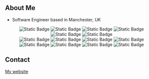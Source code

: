 ## About Me
- Software Engineer based in Manchester, UK

<p align="center">
  <img alt="Static Badge" src="https://img.shields.io/badge/-C%2B%2B-white?style=for-the-badge&logo=C%2B%2B&logoColor=white&color=054d80">
  <img alt="Static Badge" src="https://img.shields.io/badge/-C-white?style=for-the-badge&logo=C&logoColor=white&color=283590">
  <img alt="Static Badge" src="https://img.shields.io/badge/-python-white?style=for-the-badge&logo=python&color=facf42">
  <img alt="Static Badge" src="https://img.shields.io/badge/-golang-white?style=for-the-badge&logo=Go&logoColor=white&color=00add8">
  <img alt="Static Badge" src="https://img.shields.io/badge/-Java-white?style=for-the-badge&logo=gradle&logoColor=ed1d25&color=ffffff">
  <img alt="Static Badge" src="https://img.shields.io/badge/-Dart-white?style=for-the-badge&logo=dart&logoColor=89e0f4&color=0175c2">

  <br>
  
  <img alt="Static Badge" src="https://img.shields.io/badge/-HTML-white?style=for-the-badge&logo=html5&logoColor=ffffff&color=e34f26">
  <img alt="Static Badge" src="https://img.shields.io/badge/-CSS-white?style=for-the-badge&logo=css3&logoColor=ffffff&color=1572b6">
  <img alt="Static Badge" src="https://img.shields.io/badge/-Javascript-white?style=for-the-badge&logo=javascript&logoColor=f0db4f&color=323330">
  <img alt="Static Badge" src="https://img.shields.io/badge/-Typescript-white?style=for-the-badge&logo=typescript&logoColor=ffffff&color=2f74bf">

  <br>

  <img alt="Static Badge" src="https://img.shields.io/badge/-Arch-white?style=for-the-badge&logo=archlinux&logoColor=1793d1&color=ffffff">
  <img alt="Static Badge" src="https://img.shields.io/badge/-linux-white?style=for-the-badge&logo=linux&color=212121">
  <img alt="Static Badge" src="https://img.shields.io/badge/-arm-white?style=for-the-badge&logo=arm&logoColor=ffffff&color=0180A1">
  <img alt="Static Badge" src="https://img.shields.io/badge/-Neovim-white?style=for-the-badge&logo=neovim&logoColor=57a143&color=0d1017">
</p>

## Contact
[My website](https://ylpoonlg.com)
